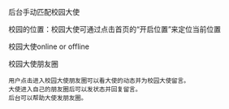 后台手动匹配校园大使

校园的位置：校园大使可通过点击首页的“开启位置”来定位当前位置

校园大使online or offline

校园大使朋友圈

```
用户点击进入校园大使朋友圈可以看大使的动态并为校园大使留言。
大使进入自己的朋友圈后可以发状态并回复留言。
后台可以帮助大使发朋友圈。
```



